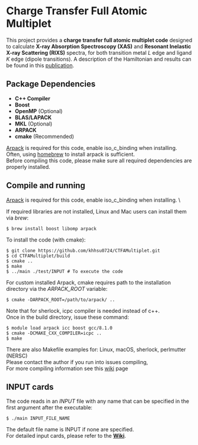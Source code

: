 # Charge Transfer Full Atomic Multiplet

This project provides a **charge transfer full atomic multiplet code** designed to calculate **X-ray Absorption Spectroscopy (XAS)** and **Resonant Inelastic X-ray Scattering (RIXS)** spectra, for both transition metal *L* edge and ligand *K* edge (dipole transitions). A description of the Hamiltonian and results can be found in this [publication](https://chemrxiv.org/engage/chemrxiv/article-details/6671eb0e5101a2ffa8e63407).

## Package Dependencies
- **C++ Compiler**
- **Boost**
- **OpenMP** (Optional)
- **BLAS/LAPACK**
- **MKL** (Optional)
- **ARPACK** 
- **cmake** (Recommended)

[Arpack](https://github.com/opencollab/arpack-ng) is required for this code, enable iso_c_binding when installing. \
Often, using [homebrew](https://brew.sh/) to install arpack is sufficient. \
Before compiling this code, please make sure all required dependencies are properly installed.

## Compile and running
[Arpack](https://github.com/opencollab/arpack-ng) is required for this code, enable iso_c_binding when installing. \

If required libraries are not installed, Linux and Mac users can install them via *brew*:
```
$ brew install boost libomp arpack
```

To install the code (with cmake):
```
$ git clone https://github.com/khhsu0724/CTFAMultiplet.git
$ cd CTFAMultiplet/build
$ cmake ..
$ make
$ ../main ./test/INPUT # To execute the code
```

For custom installed Arpack, cmake requires path to the installation directory via the *ARPACK_ROOT* variable:
```
$ cmake -DARPACK_ROOT=/path/to/arpack/ ..
```

Note that for sherlock, icpc compiler is needed instead of c++. \
Once in the build directory, issue these command: 
```
$ module load arpack icc boost gcc/8.1.0
$ cmake -DCMAKE_CXX_COMPILER=icpc ..
$ make
```

There are also Makefile examples for: Linux, macOS, sherlock, perlmutter (NERSC) \
Please contact the author if you run into issues compiling,\
For more compiling information see this [wiki](https://github.com/khhsu0724/CTFAMultiplet/wiki/Getting-Started) page


## INPUT cards
The code reads in an *INPUT* file with any name that can be specified in the first argument after the executable:
```
$ ./main INPUT_FILE_NAME
```
The default file name is INPUT if none are specified.\
For detailed input cards, please refer to the **[Wiki](https://github.com/khhsu0724/CTFAMultiplet/wiki/Input-Parameters)**.
